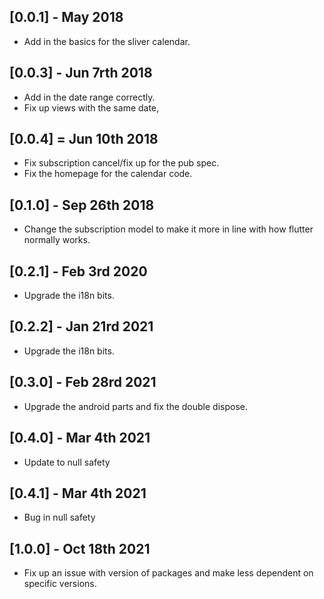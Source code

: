 ## [0.0.1] -  May 2018

* Add in the basics for the sliver calendar.

## [0.0.3] - Jun 7rth 2018

* Add in the date range correctly.
* Fix up views with the same date,

## [0.0.4] = Jun 10th 2018

* Fix subscription cancel/fix up for the pub spec.
* Fix the homepage for the calendar code.

## [0.1.0] - Sep 26th 2018

* Change the subscription model to make it more in line with
how flutter normally works.

## [0.2.1] - Feb 3rd 2020

* Upgrade the i18n bits.

## [0.2.2] - Jan 21rd 2021

* Upgrade the i18n bits.

## [0.3.0] - Feb 28rd 2021

* Upgrade the android parts and fix the double dispose.

## [0.4.0] - Mar 4th 2021

* Update to null safety

## [0.4.1] - Mar 4th 2021

* Bug in null safety

## [1.0.0] - Oct 18th 2021

* Fix up an issue with version of packages and make less dependent on specific versions.

